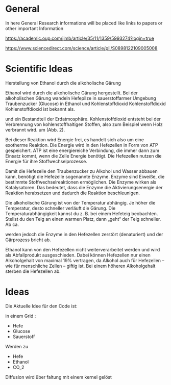 # General
In here General Research informations will be placed like links to papers or other important Information

<https://academic.oup.com/jimb/article/35/11/1359/5993274?login=true>

<https://www.sciencedirect.com/science/article/pii/S0898122109005008>

# Scientific Ideas

Herstellung von Ethanol durch die alkoholische Gärung

Ethanol wird durch die alkoholische Gärung hergestellt. Bei der alkoholischen Gärung wandeln Hefepilze in sauerstoffarmer Umgebung Traubenzucker (Glucose) in Ethanol und Kohlenstoffdioxid Kohlenstoffdioxid
Kohlenstoffdioxid ist bekannt als.

und ein Bestandteil der Erdatmosphäre. Kohlenstoffdioxid entsteht bei der Verbrennung von kohlenstoffhaltigen Stoffen, also zum Beispiel wenn Holz verbrannt wird. um (Abb. 2).  

Bei dieser Reaktion wird Energie frei, es handelt sich also um eine exotherme Reaktion. Die Energie wird in den Hefezellen in Form von ATP gespeichert. ATP ist eine energiereiche Verbindung, die immer dann zum Einsatz kommt, wenn die Zelle Energie benötigt. Die Hefezellen nutzen die Energie für ihre Stoffwechselprozesse.

Damit die Hefezelle den Traubenzucker zu Alkohol und Wasser abbauen kann, benötigt die Hefezelle sogenannte Enzyme. Enzyme sind Eiweiße, die bestimmte Stoffwechselreaktionen ermöglichen. Die Enzyme wirken als Katalysatoren. Das bedeutet, dass die Enzyme die Aktivierungsenergie der Reaktion herabsetzen und dadurch die Reaktion beschleunigen.  

Die alkoholische Gärung ist von der Temperatur abhängig. Je höher die Temperatur, desto schneller verläuft die Gärung. Die Temperaturabhängigkeit kannst du z. B. bei einem Hefeteig beobachten. Stellst du den Teig an einen warmen Platz, dann „geht“ der Teig schneller. Ab ca.

werden jedoch die Enzyme in den Hefezellen zerstört (denaturiert) und der Gärprozess bricht ab.

Ethanol kann von den Hefezellen nicht weiterverarbeitet werden und wird als Abfallprodukt ausgeschieden. Dabei können Hefezellen nur einen Alkoholgehalt von maximal 19% vertragen, da Alkohol auch für Hefezellen – wie für menschliche Zellen – giftig ist. Bei einem höheren Alkoholgehalt sterben die Hefezellen ab.

# Ideas

Die Aktuelle Idee für den Code ist:

in einem Grid :

- Hefe
- Glucose
- Sauerstoff

Werden zu 

- Hefe
- Ethanol
- CO_2


Diffusion wird über faltung mit einem kernel gelöst